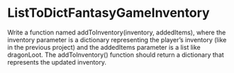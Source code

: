 # ListToDictFantasyGameInventory

Write a function named addToInventory(inventory, addedItems), where the
inventory parameter is a dictionary representing the player’s inventory (like
in the previous project) and the addedItems parameter is a list like dragonLoot.
The addToInventory() function should return a dictionary that represents the
updated inventory. 
